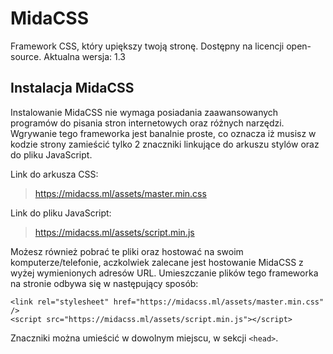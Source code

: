 # MidaCSS
Framework CSS, który upiększy twoją stronę. Dostępny na licencji open-source.
Aktualna wersja: 1.3

## Instalacja MidaCSS
Instalowanie MidaCSS nie wymaga posiadania zaawansowanych programów do pisania stron internetowych oraz różnych narzędzi. Wgrywanie tego frameworka jest banalnie proste, co oznacza iż musisz w kodzie strony zamieścić tylko 2 znaczniki linkujące do arkuszu stylów oraz do pliku JavaScript.

Link do arkusza CSS:
> https://midacss.ml/assets/master.min.css

Link do pliku JavaScript:
> https://midacss.ml/assets/script.min.js

Możesz również pobrać te pliki oraz hostować na swoim komputerze/telefonie, aczkolwiek zalecane jest hostowanie MidaCSS z wyżej wymienionych adresów URL.
Umieszczanie plików tego frameworka na stronie odbywa się w następujący sposób:

```
<link rel="stylesheet" href="https://midacss.ml/assets/master.min.css" />
<script src="https://midacss.ml/assets/script.min.js"></script>
```

Znaczniki można umieścić w dowolnym miejscu, w sekcji `<head>`.
